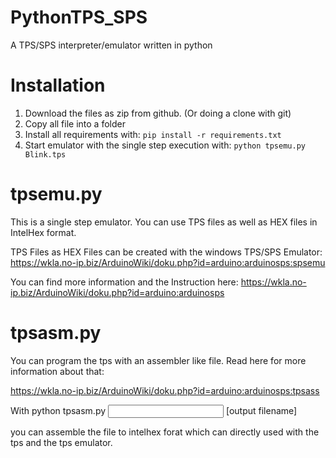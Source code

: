 # PythonTPS_SPS
A TPS/SPS interpreter/emulator written in python

# Installation

1. Download the files as zip from github. (Or doing a clone with git)
2. Copy all file into a folder
3. Install all requirements with:
   `pip install -r requirements.txt`
4. Start emulator with the single step execution with:
   `python tpsemu.py Blink.tps`

# tpsemu.py

This is a single step emulator. You can use TPS files as well as HEX files in IntelHex format. 

TPS Files as HEX Files can be created with the windows TPS/SPS Emulator: https://wkla.no-ip.biz/ArduinoWiki/doku.php?id=arduino:arduinosps:spsemu

You can find more information and the Instruction here: https://wkla.no-ip.biz/ArduinoWiki/doku.php?id=arduino:arduinosps



# tpsasm.py

You can program the tps with an assembler like file. Read here for more information about that:

https://wkla.no-ip.biz/ArduinoWiki/doku.php?id=arduino:arduinosps:tpsass



With python tpsasm.py <input file> [output filename]



you can assemble the file to intelhex forat which can directly used with the tps and the tps emulator.